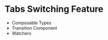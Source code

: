 # Tabs Switching Feature

<ul>
<li> Composable Types </li>
<li> Transition Component </li>
<li> Watchers </li>
</ul>
